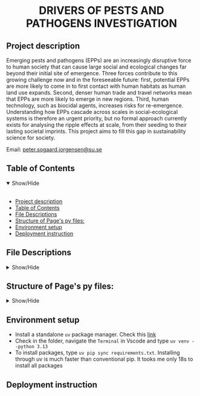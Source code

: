 <h1 align='center'>DRIVERS OF PESTS AND PATHOGENS INVESTIGATION</h1>


## Project description

Emerging pests and pathogens (EPPs) are an increasingly disruptive force to human society that can cause large social and ecological changes far beyond their initial site of emergence. Three forces contribute to this growing challenge now and in the foreseeable future: first, potential EPPs are more likely to come in to first contact with human habitats as human land use expands. Second, denser human trade and travel networks mean that EPPs are more likely to emerge in new regions. Third, human technology, such as biocidal agents, increases risks for re-emergence. Understanding how EPPs cascade across scales in social-ecological systems is therefore an urgent priority, but no formal approach currently exists for analysing the ripple effects at scale, from their seeding to their lasting societal imprints. This project aims to fill this gap in sustainability science for society.

Email: peter.sogaard.jorgensen@su.se <br>


## Table of Contents
<details open>
<summary>Show/Hide</summary>
<br>

- [Project description](#project-description)
- [Table of Contents](#table-of-contents)
- [File Descriptions](#file-descriptions)
- [Structure of Page's py files:](#structure-of-pages-py-files)
- [Environment setup](#environment-setup)
- [Deployment instruction](#deployment-instruction)
</details>

## File Descriptions
<details>
<a name="File_Description"></a>
<summary>Show/Hide</summary>
<br>
    
* <strong>[ Data ](https://github.com/Amareteklay/cause-effect/tree/master/data)</strong>: folder containing all data files
    * <strong>corpus.csv</strong>: Raw data crawled from WHO-DONs website (latest data on 31 Oct 2024). Each article has its own DonID and contains typical information of an outbreak reports including Summary, Overview, Epidemiology, Assessment, Advice and Further Information. Currently, only `Assessment section` is considered for analysis. The file is used to extract drivers of EPPs using large language models
    * <strong>result_df_31_oct.csv</strong>: Output file from the task `Causality Extraction` above and then be used in the task `Driver Mapping`
    * <strong>drivers.xlsx</strong>: A pre-defined list of relevant drivers of EPPs. The file was aggregated from different reviews by two experienced researchers in the field of health, ecology and sustainability. It is used for the `Mapping extracted drivers by LLMs with domain knowledge` 


* <strong>[ Pages ](https://github.com/Amareteklay/cause-effect/tree/master/pages)</strong>: folder containing all Streamlit pages
    * <strong>3_Causality_Extraction.py</strong>: Define classess and functions to extract drivers of EPP from text, with the help of different LLMs.
    * <strong>4_Mapping.py</strong>: Define classess and functions to map identified drivers from the previous step with a predefined list of drivers.

* <strong>[ App ](https://github.com/Amareteklay/cause-effect/blob/main/app.py)</strong>: Empty file to start the app
* <strong>[ Config file ](https://github.com/Amareteklay/cause-effect/blob/main/config.py)</strong>: For configuring models, APIs
* * <strong>[ Utils file ](https://github.com/Amareteklay/cause-effect/blob/main/utils.py)</strong>: To define universal functions

</details>


## Structure of Page's py files:
<details>
<a name="Structure"></a>
<summary>Show/Hide</summary>
<br>
    
1. Causality Extraction
   * 1.1 Import libraries and data
   * 1.2 Only keep `Assessment` information of the column `InformationType`, and the first 20 rows
   * 1.3 Define class `CauseEffectExtractionSignature`, for ...
   * 1.4 Define class `CauseEffectExtractionModule`, for..., including sub-methods like...
   * 1.5 Initialize the extraction module

2. Drivers Mapping
   * 2.1 Import libraries and data
   * 2.2 Could you continue here as above...

</details>  
   


## Environment setup 
- Install a standalone `uv` package manager. Check this [link](https://docs.astral.sh/uv/getting-started/installation/)
- Check in the folder, navigate the `Terminal` in Vscode and type `uv venv --python 3.13`
- To install packages, type `uv pip sync requirements.txt`. Installing through uv is much faster than conventional pip. It tooks me only 18s to install all packages     

## Deployment instruction
    
</details>